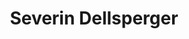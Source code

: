 ---
title: "Severin Dellsperger"
draft: false
type: about-us
# post image
image: "images/ins/about-us/severin-dellsperger.png"
# meta description
description: ""
# weight determines the order in which the team members are listed in the about us page
weight: 3
email: "severin.dellsperger@ost.ch"
function: 
  - "Network Engineer"
academicTitle: ""
certifications:
tags:
  - "cloudnative"
  - "ansible"
  - "python"
  - "segmentrouting"
  - "linux"
---